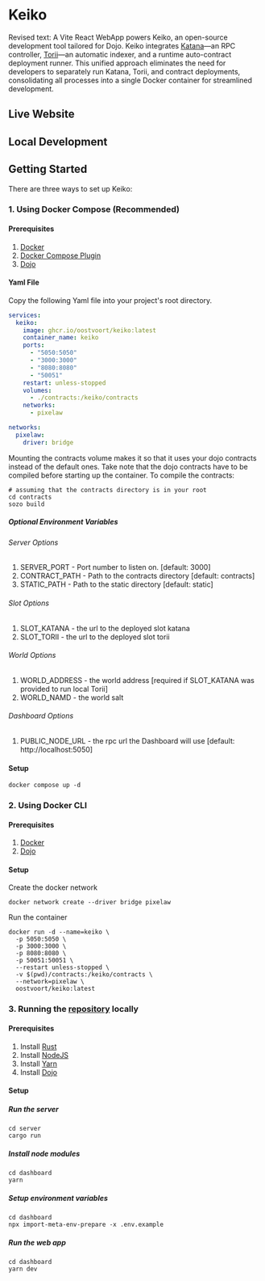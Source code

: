 # Keiko

Revised text:
A Vite React WebApp powers Keiko, an open-source development tool tailored for Dojo. Keiko
integrates [Katana](https://book.dojoengine.org/toolchain/katana/overview.html)—an RPC
controller, [Torii](https://book.dojoengine.org/toolchain/torii/overview.html)—an automatic indexer, and a runtime
auto-contract deployment runner. This unified approach eliminates the need for developers to separately run Katana,
Torii, and contract deployments, consolidating all processes into a single Docker container for streamlined development.

## Live Website

[//]: # (1. https://keiko.aw.oostvoort.work/fork)

[//]: # (2. https://katana.keiko.aw.oostvoort.work)

[//]: # (3. https://torii.aw.oostvoort.work)

## Local Development

## Getting Started

There are three ways to set up Keiko:

### 1. Using Docker Compose (Recommended)

#### Prerequisites

1. [Docker](https://docs.docker.com/get-docker/)
2. [Docker Compose Plugin](https://docs.docker.com/compose/install/)
3. [Dojo](https://book.dojoengine.org/getting-started/quick-start.html)

#### Yaml File

Copy the following Yaml file into your project's root directory.

````yaml
services:
  keiko:
    image: ghcr.io/oostvoort/keiko:latest
    container_name: keiko
    ports:
      - "5050:5050"
      - "3000:3000"
      - "8080:8080"
      - "50051"
    restart: unless-stopped
    volumes:
      - ./contracts:/keiko/contracts
    networks:
      - pixelaw

networks:
  pixelaw:
    driver: bridge

````

Mounting the contracts volume makes it so that it uses your dojo contracts instead of the
default ones. Take note that the dojo contracts have to be compiled before starting up the
container. To compile the contracts:

````shell
# assuming that the contracts directory is in your root
cd contracts
sozo build
````

##### Optional Environment Variables

###### Server Options

1. SERVER_PORT - Port number to listen on. [default: 3000]
2. CONTRACT_PATH - Path to the contracts directory [default: contracts]
3. STATIC_PATH - Path to the static directory [default: static]

###### Slot Options

1. SLOT_KATANA - the url to the deployed slot katana
2. SLOT_TORII - the url to the deployed slot torii

###### World Options

1. WORLD_ADDRESS - the world address [required if SLOT_KATANA was provided to run local Torii]
2. WORLD_NAMD - the world salt

###### Dashboard Options

1. PUBLIC_NODE_URL - the rpc url the Dashboard will use [default: http://localhost:5050]

#### Setup

````shell
docker compose up -d
````

### 2. Using Docker CLI

#### Prerequisites

1. [Docker](https://docs.docker.com/get-docker/)
2. [Dojo](https://book.dojoengine.org/getting-started/quick-start.html)

#### Setup

Create the docker network

````shell
docker network create --driver bridge pixelaw
````

Run the container

````shell
docker run -d --name=keiko \
  -p 5050:5050 \
  -p 3000:3000 \
  -p 8080:8080 \
  -p 50051:50051 \
  --restart unless-stopped \
  -v $(pwd)/contracts:/keiko/contracts \
  --network=pixelaw \
  oostvoort/keiko:latest
````

### 3. Running the [repository](https://github.com/oostvoort/keiko) locally

#### Prerequisites

1. Install [Rust](https://www.rust-lang.org/tools/install)
2. Install [NodeJS](https://nodejs.org/en/download)
3. Install [Yarn](https://classic.yarnpkg.com/lang/en/docs/install/)
4. Install [Dojo](https://book.dojoengine.org/getting-started/installation.html)

#### Setup

##### Run the server

````shell
cd server
cargo run
````

##### Install node modules

````shell
cd dashboard
yarn
````

##### Setup environment variables

````shell
cd dashboard
npx import-meta-env-prepare -x .env.example
````

##### Run the web app

````shell
cd dashboard
yarn dev
````